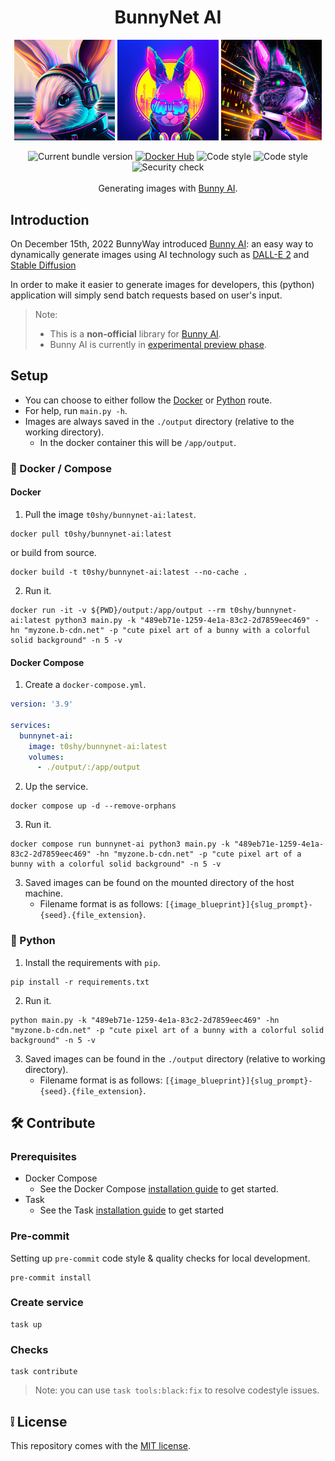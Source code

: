 <h1 align="center">BunnyNet AI</h1>

<p align="center" width="100%">
    <img width="32%" src="https://github.com/ToshY/BunnyNet-AI/blob/main/examples/%5Bdemo-cyberpunk-avatar%5Drabbit-18315061651450471761.png" alt="cyberpunk bunny left">
    <img width="32%" src="https://github.com/ToshY/BunnyNet-AI/blob/main/examples/%5Bdemo-cyberpunk-avatar%5Drabbit-395701193653652308.png" alt="cyberpunk bunny middle">
    <img width="32%" src="https://github.com/ToshY/BunnyNet-AI/blob/main/examples/%5Bdemo-cyberpunk-avatar%5Drabbit-13510430255274468932.png" alt="cyberpunk bunny right">
</p>

<div align="center">
    <img src="https://img.shields.io/github/v/release/toshy/bunnynet-ai?label=Release&sort=semver" alt="Current bundle version" />
    <a href="https://hub.docker.com/r/t0shy/bunnynet-ai"><img src="https://img.shields.io/badge/Docker%20Hub-t0shy%2Fbunnynet--ai-blue" alt="Docker Hub" /></a>
    <img src="https://img.shields.io/github/actions/workflow/status/toshy/bunnynet-ai/pylint.yml?branch=main&label=Pylint" alt="Code style">
    <img src="https://img.shields.io/badge/Code%20Style-PEP8-orange.svg" alt="Code style" />
    <img src="https://img.shields.io/github/actions/workflow/status/toshy/bunnynet-ai/security.yml?branch=main&label=Security%20check" alt="Security check" />
    <br /><br />
    <div>Generating images with <a href="https://docs.bunny.net/docs/bunny-ai-image-generation">Bunny AI</a>.</div>
</div>

## Introduction

On December 15th, 2022 BunnyWay
introduced [Bunny AI](https://bunny.net/blog/introducing-bunny-optimizer-ai-a-new-way-of-creating-content/): an easy way
to dynamically generate images using AI technology such as [DALL-E 2](https://openai.com/dall-e-2/) and [Stable Diffusion](https://github.com/CompVis/stable-diffusion)

In order to make it easier to generate images for developers, this (python) application will simply send batch requests based on user's input.

> Note: 
> * This is a **non-official** library for [Bunny AI](https://docs.bunny.net/docs/bunny-ai-image-generation).
> * Bunny AI is currently in [experimental preview phase](https://bunny.net/blog/introducing-bunny-optimizer-ai-a-new-way-of-creating-content/#try-it-out-yourself-).

## Setup

* You can choose to either follow the [Docker](#-docker--compose) or [Python](#-python) route.
* For help, run `main.py -h`.
* Images are always saved in the `./output` directory (relative to the working directory).
  * In the docker container this will be `/app/output`.

### 🐋 Docker / Compose

#### Docker

1. Pull the image `t0shy/bunnynet-ai:latest`.

```shell
docker pull t0shy/bunnynet-ai:latest
```

or build from source.

```shell
docker build -t t0shy/bunnynet-ai:latest --no-cache .
```

2. Run it.

```shell
docker run -it -v ${PWD}/output:/app/output --rm t0shy/bunnynet-ai:latest python3 main.py -k "489eb71e-1259-4e1a-83c2-2d7859eec469" -hn "myzone.b-cdn.net" -p "cute pixel art of a bunny with a colorful solid background" -n 5 -v
```

#### Docker Compose

1. Create a `docker-compose.yml`.

```yaml
version: '3.9'

services:
  bunnynet-ai:
    image: t0shy/bunnynet-ai:latest
    volumes:
      - ./output/:/app/output
````

2. Up the service.

```shell
docker compose up -d --remove-orphans
```

3. Run it.

```shell
docker compose run bunnynet-ai python3 main.py -k "489eb71e-1259-4e1a-83c2-2d7859eec469" -hn "myzone.b-cdn.net" -p "cute pixel art of a bunny with a colorful solid background" -n 5 -v
```

3. Saved images can be found on the mounted directory of the host machine.
   * Filename format is as follows: `[{image_blueprint}]{slug_prompt}-{seed}.{file_extension}`.

### 🐍 Python

1. Install the requirements with `pip`.

```shell
pip install -r requirements.txt
```

2. Run it.

```shell
python main.py -k "489eb71e-1259-4e1a-83c2-2d7859eec469" -hn "myzone.b-cdn.net" -p "cute pixel art of a bunny with a colorful solid background" -n 5 -v
```

3. Saved images can be found in the `./output` directory (relative to working directory).
   * Filename format is as follows: `[{image_blueprint}]{slug_prompt}-{seed}.{file_extension}`.

## 🛠️ Contribute

### Prerequisites

* Docker Compose
    * See the Docker Compose [installation guide](https://docs.docker.com/compose/install/) to get started.
* Task
    * See the Task [installation guide](https://taskfile.dev/installation/) to get started

### Pre-commit

Setting up `pre-commit` code style & quality checks for local development.

```shell
pre-commit install
```

### Create service

```shell
task up
```

### Checks

```shell
task contribute
```

> Note: you can use `task tools:black:fix` to resolve codestyle issues.

## ❕ License

This repository comes with the [MIT license](https://choosealicense.com/licenses/mit/).
